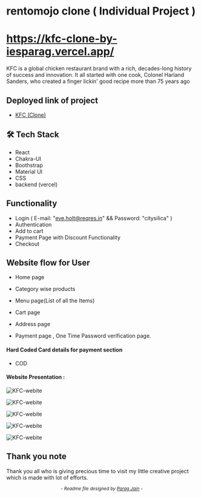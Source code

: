 # rentomojo clone ( Individual Project )

# https://kfc-clone-by-iesparag.vercel.app/

KFC is a global chicken restaurant brand with a rich, decades-long history of success and innovation. It all started with one cook, Colonel Harland Sanders, who created a finger lickin' good recipe more than 75 years ago

## Deployed link of project
- <a href="https://kfc-clone-by-iesparag.vercel.app/">KFC (Clone)</a>

## 🛠 Tech Stack

- React
- Chakra-UI
- Boothstrap
- Material UI
- CSS
- backend (vercel)

## Functionality

- Login  ( E-mail: "eve.holt@reqres.in" && Password: "citysilica" )
- Authentication
- Add to cart
- Payment Page with Discount Functionality
- Checkout

## Website flow for User

- Home page

- Category wise products

- Menu page(List of all the Items)

- Cart page

- Address page

- Payment page , One Time Password verification page.


    
#### Hard Coded Card details for payment section

- COD

#### Website Presentation :
![KFC-webite](/Assets/readme/allcategory.png)

![KFC-webite](/Assets/readme/menu.png)

![KFC-webite](/Assets/readme/login.png)

![KFC-webite](/Assets/readme/cart.png)

![KFC-webite](/Assets/readme/payment.png)
## Thank you note
Thank you all who is giving precious time to visit my little creative project which is made with lot of efforts.

_<p align="center"><sub>- Readme file designed by <a href="https://github.com/iesparag">Parag Jain</a> -</sub></p>_
